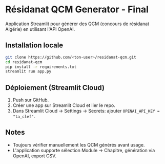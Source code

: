 # Résidanat QCM Generator - Final

Application Streamlit pour générer des QCM (concours de résidanat Algérie) en utilisant l'API OpenAI.

## Installation locale
```bash
git clone https://github.com/<ton-user>/residanat-qcm.git
cd residanat-qcm
pip install -r requirements.txt
streamlit run app.py
```

## Déploiement (Streamlit Cloud)
1. Push sur GitHub.
2. Créer une app sur Streamlit Cloud et lier le repo.
3. Dans Streamlit Cloud → Settings → Secrets: ajouter `OPENAI_API_KEY = "ta_clef"`.

## Notes
- Toujours vérifier manuellement les QCM générés avant usage.
- L'application supporte sélection Module → Chapitre, génération via OpenAI, export CSV.
